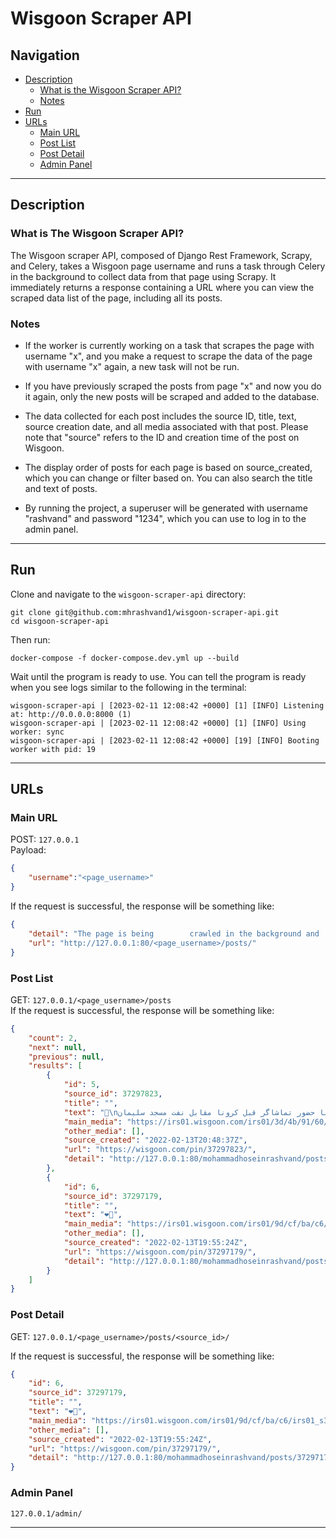 # Wisgoon Scraper API 

## Navigation 
- [Description](#description)
  - [What is the Wisgoon Scraper API?](#what-is-the-wisgoon-scraper-api)
  - [Notes](#notes)
- [Run](#run)
- [URLs](#urls)  
  - [Main URL](#main-url)
  - [Post List](#post-list)
  - [Post Detail](#post-detail)
  - [Admin Panel](#admin-panel)

-----
## Description  

### What is The Wisgoon Scraper API?  
The Wisgoon scraper API, composed of Django Rest Framework, Scrapy, and Celery, takes a Wisgoon page username and runs a task through Celery in the background to collect data from that page using Scrapy. It immediately returns a response containing a URL where you can view the scraped data list of the page, including all its posts.    

### Notes

- If the worker is currently working on a task that scrapes the page with username "x", and you make a request to scrape the data of the page with username "x" again, a new task will not be run.  

- If you have previously scraped the posts from page "x" and now you do it again, only the new posts will be scraped and added to the database.   

- The data collected for each post includes the source ID, title, text, source creation date, and all media associated with that post.
Please note that "source" refers to the ID and creation time of the post on Wisgoon. 

- The display order of posts for each page is based on source_created, which you can change or filter based on. You can also search the title and text of posts.  

- By running the project, a superuser will be generated with username "rashvand" and password "1234", which you can use to log in to the admin panel.



-----  
## Run  

Clone and navigate to the `wisgoon-scraper-api` directory:

``` shell  
git clone git@github.com:mhrashvand1/wisgoon-scraper-api.git  
cd wisgoon-scraper-api 
```  

Then run:

``` shell   
docker-compose -f docker-compose.dev.yml up --build  
```  

Wait until the program is ready to use. You can tell the program is ready when you see logs similar to the following in the terminal: 
``` shell   
wisgoon-scraper-api | [2023-02-11 12:08:42 +0000] [1] [INFO] Listening at: http://0.0.0.0:8000 (1)
wisgoon-scraper-api | [2023-02-11 12:08:42 +0000] [1] [INFO] Using worker: sync
wisgoon-scraper-api | [2023-02-11 12:08:42 +0000] [19] [INFO] Booting worker with pid: 19

```

-----
## URLs  

### Main URL  
POST: `127.0.0.1`   
Payload:   

``` json 
{
    "username":"<page_username>"
}
```  
If the request is successful, the response will be something like:      
``` json 
{
    "detail": "The page is being        crawled in the background and        theresults can be viewed at the        URL below.",
    "url": "http://127.0.0.1:80/<page_username>/posts/"
}
```  
### Post List
GET: `127.0.0.1/<page_username>/posts`    
If the request is successful, the response will be something like:   
  
``` json   
{
    "count": 2,
    "next": null,
    "previous": null,
    "results": [
        {
            "id": 5,
            "source_id": 37297823,
            "title": "",
            "text": "🔵\nاخرین بازی با حضور تماشاگر قبل کرونا مقابل نفت مسجد سلیمان",
            "main_media": "https://irs01.wisgoon.com/irs01/3d/4b/91/60/irs01_s3old_633x364_DhFyDORQ_1958450_1644785317699660503.jpeg",
            "other_media": [],
            "source_created": "2022-02-13T20:48:37Z",
            "url": "https://wisgoon.com/pin/37297823/",
            "detail": "http://127.0.0.1:80/mohammadhoseinrashvand/posts/37297823/"
        },
        {
            "id": 6,
            "source_id": 37297179,
            "title": "",
            "text": "❤💙",
            "main_media": "https://irs01.wisgoon.com/irs01/9d/cf/ba/c6/irs01_s3old_1023x1280_CPnH5kD6_1958450_1644782124619008345.jpeg",
            "other_media": [],
            "source_created": "2022-02-13T19:55:24Z",
            "url": "https://wisgoon.com/pin/37297179/",
            "detail": "http://127.0.0.1:80/mohammadhoseinrashvand/posts/37297179/"
        }
    ]
}
```     
### Post Detail
GET: `127.0.0.1/<page_username>/posts/<source_id>/` 

If the request is successful, the response will be something like:   

``` json   
{
    "id": 6,
    "source_id": 37297179,
    "title": "",
    "text": "❤💙",
    "main_media": "https://irs01.wisgoon.com/irs01/9d/cf/ba/c6/irs01_s3old_1023x1280_CPnH5kD6_1958450_1644782124619008345.jpeg",
    "other_media": [],
    "source_created": "2022-02-13T19:55:24Z",
    "url": "https://wisgoon.com/pin/37297179/",
    "detail": "http://127.0.0.1:80/mohammadhoseinrashvand/posts/37297179/"
}
```
### Admin Panel      
`127.0.0.1/admin/`  

-----
